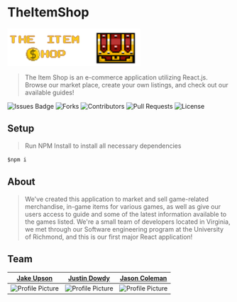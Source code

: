 # TheItemShop

<img src="theitemshopfrontend/public/images/item-shop-logo.png" width=300px>

>The Item Shop is an e-commerce application utilizing React.js.
>Browse our market place, create your own listings, and check out our available guides!

![Issues Badge](https://img.shields.io/github/issues/skooma1992/TheItemShop)
![Forks](https://img.shields.io/github/forks/skooma1992/TheItemShop)
![Contributors](https://img.shields.io/badge/Contributors-4-orange)
![Pull Requests](https://img.shields.io/badge/Pull%20Requests-0-green)
![License](https://img.shields.io/github/license/skooma1992/TheItemShop)

## Setup
>Run NPM Install to install all necessary dependencies
```javascript
$npm i
```

## About
>We've created this application to market and sell game-related merchandise, in-game items for various games, as well as give our users access to guide and some of the latest information available to the games listed.
>We're a small team of developers located in Virginia, we met through our Software engineering program at the University of Richmond, and this is our first major React application!

## Team

[Jake Upson](https://github.com/skooma1992)  | [Justin Dowdy](https://github.com/Jdowdy9k) | [Jason Coleman](https://github.com/JmCole19)
--- | --- | --- 
![Profile Picture](https://avatars0.githubusercontent.com/u/59838147?s=200&u=62a23e883a68c5ff7891c356e9d73f035262ead7&v=4) | ![Profile Picture](https://avatars3.githubusercontent.com/u/59713877?s=200&u=4f0ec7ac2ab6138bf614cf4695f7dfcd7e0f30d3&v=4) | ![Profile Picture](https://avatars3.githubusercontent.com/u/39313528?s=200&u=b046ec7eefe2d410907a9d7cd0fae76a629183af&v=4)